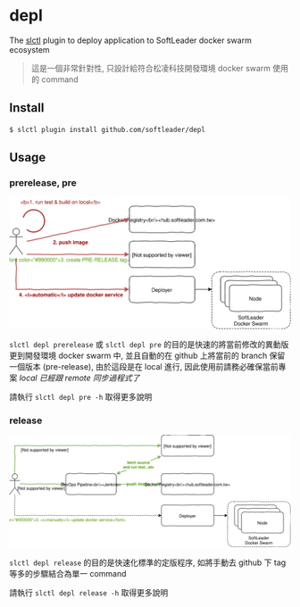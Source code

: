 # depl

The [slctl](https://github.com/softleader/slctl) plugin to deploy application to SoftLeader docker swarm ecosystem

> 這是一個非常針對性, 只設計給符合松凌科技開發環境 docker swarm 使用的 command

## Install

```sh
$ slctl plugin install github.com/softleader/depl
```

## Usage

### prerelease, pre

![](./docs/command-prerelease.svg)

`slctl depl prerelease` 或 `slctl depl pre` 的目的是快速的將當前修改的異動版更到開發環境 docker swarm 中, 並且自動的在 github 上將當前的 branch 保留一個版本 (pre-release),
由於這段是在 local 進行, 因此使用前請務必確保當前專案 *local 已經跟 remote 同步過程式了*

請執行 `slctl depl pre -h` 取得更多說明


### release

![](./docs/command-release.svg)

`slctl depl release` 的目的是快速化標準的定版程序, 如將手動去 github 下 tag 等多的步驟結合為單一 command

請執行 `slctl depl release -h` 取得更多說明
